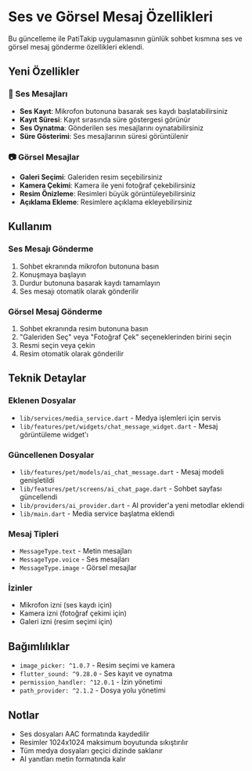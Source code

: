 # Ses ve Görsel Mesaj Özellikleri

Bu güncelleme ile PatiTakip uygulamasının günlük sohbet kısmına ses ve görsel mesaj gönderme özellikleri eklendi.

## Yeni Özellikler

### 🎤 Ses Mesajları
- **Ses Kayıt**: Mikrofon butonuna basarak ses kaydı başlatabilirsiniz
- **Kayıt Süresi**: Kayıt sırasında süre göstergesi görünür
- **Ses Oynatma**: Gönderilen ses mesajlarını oynatabilirsiniz
- **Süre Gösterimi**: Ses mesajlarının süresi görüntülenir

### 📷 Görsel Mesajlar
- **Galeri Seçimi**: Galeriden resim seçebilirsiniz
- **Kamera Çekimi**: Kamera ile yeni fotoğraf çekebilirsiniz
- **Resim Önizleme**: Resimleri büyük görüntüleyebilirsiniz
- **Açıklama Ekleme**: Resimlere açıklama ekleyebilirsiniz

## Kullanım

### Ses Mesajı Gönderme
1. Sohbet ekranında mikrofon butonuna basın
2. Konuşmaya başlayın
3. Durdur butonuna basarak kaydı tamamlayın
4. Ses mesajı otomatik olarak gönderilir

### Görsel Mesaj Gönderme
1. Sohbet ekranında resim butonuna basın
2. "Galeriden Seç" veya "Fotoğraf Çek" seçeneklerinden birini seçin
3. Resmi seçin veya çekin
4. Resim otomatik olarak gönderilir

## Teknik Detaylar

### Eklenen Dosyalar
- `lib/services/media_service.dart` - Medya işlemleri için servis
- `lib/features/pet/widgets/chat_message_widget.dart` - Mesaj görüntüleme widget'ı

### Güncellenen Dosyalar
- `lib/features/pet/models/ai_chat_message.dart` - Mesaj modeli genişletildi
- `lib/features/pet/screens/ai_chat_page.dart` - Sohbet sayfası güncellendi
- `lib/providers/ai_provider.dart` - AI provider'a yeni metodlar eklendi
- `lib/main.dart` - Media service başlatma eklendi

### Mesaj Tipleri
- `MessageType.text` - Metin mesajları
- `MessageType.voice` - Ses mesajları
- `MessageType.image` - Görsel mesajlar

### İzinler
- Mikrofon izni (ses kaydı için)
- Kamera izni (fotoğraf çekimi için)
- Galeri izni (resim seçimi için)

## Bağımlılıklar
- `image_picker: ^1.0.7` - Resim seçimi ve kamera
- `flutter_sound: ^9.28.0` - Ses kayıt ve oynatma
- `permission_handler: ^12.0.1` - İzin yönetimi
- `path_provider: ^2.1.2` - Dosya yolu yönetimi

## Notlar
- Ses dosyaları AAC formatında kaydedilir
- Resimler 1024x1024 maksimum boyutunda sıkıştırılır
- Tüm medya dosyaları geçici dizinde saklanır
- AI yanıtları metin formatında kalır 